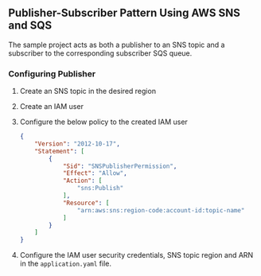 ## Publisher-Subscriber Pattern Using AWS SNS and SQS

The sample project acts as both a publisher to an SNS topic and a subscriber to the corresponding subscriber SQS queue.

### Configuring Publisher
1. Create an SNS topic in the desired region
2. Create an IAM user
3. Configure the below policy to the created IAM user

    ```json
    {
        "Version": "2012-10-17",
        "Statement": [
            {
                "Sid": "SNSPublisherPermission",
                "Effect": "Allow",
                "Action": [
                    "sns:Publish"
                ],
                "Resource": [
                    "arn:aws:sns:region-code:account-id:topic-name"
                ]
            }
        ]
    }
    ```
4. Configure the IAM user security credentials, SNS topic region and ARN in the `application.yaml` file.
